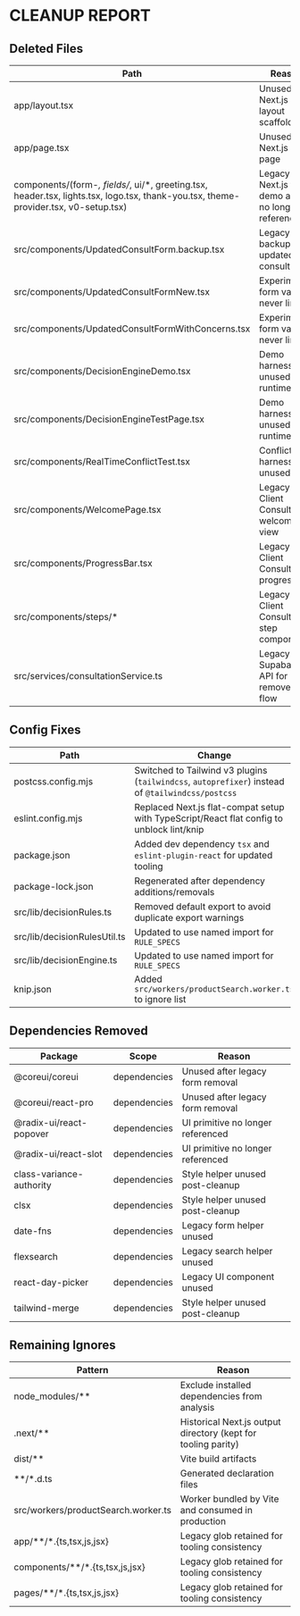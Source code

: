 # CLEANUP REPORT

## Deleted Files
| Path | Reason |
| --- | --- |
| app/layout.tsx | Unused Next.js layout scaffolding |
| app/page.tsx | Unused Next.js entry page |
| components/(form-*, fields/*, ui/*, greeting.tsx, header.tsx, lights.tsx, logo.tsx, thank-you.tsx, theme-provider.tsx, v0-setup.tsx) | Legacy Next.js form demo assets no longer referenced |
| src/components/UpdatedConsultForm.backup.tsx | Legacy backup of updated consult UI |
| src/components/UpdatedConsultFormNew.tsx | Experimental form variant never linked |
| src/components/UpdatedConsultFormWithConcerns.tsx | Experimental form variant never linked |
| src/components/DecisionEngineDemo.tsx | Demo harness, unused at runtime |
| src/components/DecisionEngineTestPage.tsx | Demo harness, unused at runtime |
| src/components/RealTimeConflictTest.tsx | Conflict test harness, unused |
| src/components/WelcomePage.tsx | Legacy New Client Consultation welcome view |
| src/components/ProgressBar.tsx | Legacy New Client Consultation progress UI |
| src/components/steps/* | Legacy New Client Consultation step components |
| src/services/consultationService.ts | Legacy Supabase API for removed flow |

## Config Fixes
| Path | Change |
| --- | --- |
| postcss.config.mjs | Switched to Tailwind v3 plugins (`tailwindcss`, `autoprefixer`) instead of `@tailwindcss/postcss` |
| eslint.config.mjs | Replaced Next.js flat-compat setup with TypeScript/React flat config to unblock lint/knip |
| package.json | Added dev dependency `tsx` and `eslint-plugin-react` for updated tooling |
| package-lock.json | Regenerated after dependency additions/removals |
| src/lib/decisionRules.ts | Removed default export to avoid duplicate export warnings |
| src/lib/decisionRulesUtil.ts | Updated to use named import for `RULE_SPECS` |
| src/lib/decisionEngine.ts | Updated to use named import for `RULE_SPECS` |
| knip.json | Added `src/workers/productSearch.worker.ts` to ignore list |

## Dependencies Removed
| Package | Scope | Reason |
| --- | --- | --- |
| @coreui/coreui | dependencies | Unused after legacy form removal |
| @coreui/react-pro | dependencies | Unused after legacy form removal |
| @radix-ui/react-popover | dependencies | UI primitive no longer referenced |
| @radix-ui/react-slot | dependencies | UI primitive no longer referenced |
| class-variance-authority | dependencies | Style helper unused post-cleanup |
| clsx | dependencies | Style helper unused post-cleanup |
| date-fns | dependencies | Legacy form helper unused |
| flexsearch | dependencies | Legacy search helper unused |
| react-day-picker | dependencies | Legacy UI component unused |
| tailwind-merge | dependencies | Style helper unused post-cleanup |

## Remaining Ignores
| Pattern | Reason |
| --- | --- |
| node_modules/** | Exclude installed dependencies from analysis |
| .next/** | Historical Next.js output directory (kept for tooling parity) |
| dist/** | Vite build artifacts |
| **/*.d.ts | Generated declaration files |
| src/workers/productSearch.worker.ts | Worker bundled by Vite and consumed in production |
| app/**/*.{ts,tsx,js,jsx} | Legacy glob retained for tooling consistency |
| components/**/*.{ts,tsx,js,jsx} | Legacy glob retained for tooling consistency |
| pages/**/*.{ts,tsx,js,jsx} | Legacy glob retained for tooling consistency |
